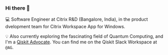 ### Hi there 👋

<!--
**aditya-giri/aditya-giri** is a ✨ _special_ ✨ repository because its `README.md` (this file) appears on your GitHub profile.

Here are some ideas to get you started:

- 
- 🌱 I’m currently learning ...
- 👯 I’m looking to collaborate on ...
- 🤔 I’m looking for help with ...
- 💬 Ask me about ...
- 📫 How to reach me: ...
- 😄 Pronouns: ...
- ⚡ Fun fact: ...
-->

💻 Software Engineer at Citrix R&D (Bangalore, India), in the product dvelopment team for Citrix Workspace App for Windows.

💡 Also currently exploring the fascinating field of Quantum Computing, and I'm a [Qiskit Advocate](https://qiskit.org/advocates/). You can find me on the Qiskit Slack Workspace at `@AG`.  
